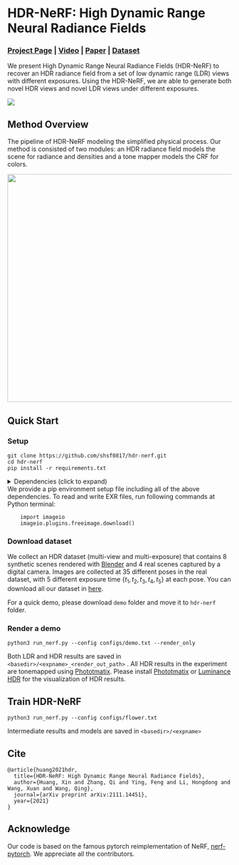 # HDR-NeRF: High Dynamic Range Neural Radiance Fields
### [Project Page](https://xhuangcv.github.io/hdr-nerf/) | [Video](https://youtu.be/GmxsW9L1O6s) | [Paper](https://arxiv.org/abs/2111.14451) | [Dataset](https://drive.google.com/drive/folders/1OTDLLH8ydKX1DcaNpbQ46LlP0dKx6E-I?usp=sharing)

We present High Dynamic Range Neural Radiance Fields (HDR-NeRF) to recover an HDR radiance field from a set of low dynamic range (LDR) views with different exposures. Using the HDR-NeRF, we are able to generate both novel HDR views and novel LDR views under different exposures.

![](https://github.com/shsf0817/hdr-nerf/blob/gh-pages/images/overview.png)

## Method Overview
The pipeline of HDR-NeRF modeling the simplified physical process. Our method is consisted of two modules: an HDR radiance field models the scene for radiance and densities and a tone mapper models the CRF for colors.

<p align="center">
<img src="https://github.com/shsf0817/hdr-nerf/blob/gh-pages/images/pipeline.png" style="width:512px;"/>
</p>

## Quick Start
### Setup
```
git clone https://github.com/shsf0817/hdr-nerf.git
cd hdr-nerf
pip install -r requirements.txt
```
<details>
  <summary> Dependencies (click to expand) </summary>
  
   - torch==1.9.0
   - torchvision==0.10.0
   - numpy==1.19.0
   - imageio-ffmpeg==0.4.5
   - imageio==2.9.0
   - opencv-python==4.5.3.56
   - tqdm==4.62.2
   - scikit-image==0.17.2
   - ConfigArgParse==1.5.2
  
</details>
We provide a pip environment setup file including all of the above dependencies. To read and write EXR files, run following commands at Python terminal:

```
    import imageio
    imageio.plugins.freeimage.download()
```

### Download dataset
We collect an HDR dataset (multi-view and multi-exposure) that contains 8 synthetic scenes rendered with [Blender](https://www.blender.org/) and 4 real scenes captured by a digital camera. Images are collected at 35 different poses in the real dataset, with 5 different exposure time $\{t_1, t_2, t_3, t_4, t_5\}$ at each pose. You can download all our dataset in [here](https://drive.google.com/drive/folders/1OTDLLH8ydKX1DcaNpbQ46LlP0dKx6E-I?usp=sharing). 

For a quick demo, please download ```demo``` folder and move it to ```hdr-nerf``` folder.

### Render a demo
```
python3 run_nerf.py --config configs/demo.txt --render_only
```
Both LDR and HDR results are saved in  ```<basedir>/<expname>_<render_out_path>``` . All HDR results in the experiment are tonemapped using [Phototmatix](https://www.hdrsoft.com/). Please install [Phototmatix](https://www.hdrsoft.com/) or [Luminance HDR](http://qtpfsgui.sourceforge.net/) for the visualization of HDR results.
## Train HDR-NeRF
```
python3 run_nerf.py --config configs/flower.txt
```
Intermediate results and models are saved in ```<basedir>/<expname>```

## Cite

```
@article{huang2021hdr,
  title={HDR-NeRF: High Dynamic Range Neural Radiance Fields},
  author={Huang, Xin and Zhang, Qi and Ying, Feng and Li, Hongdong and Wang, Xuan and Wang, Qing},
  journal={arXiv preprint arXiv:2111.14451},
  year={2021}
}
```

## Acknowledge
Our code is based on the famous pytorch reimplementation of NeRF, [nerf-pytorch](https://github.com/yenchenlin/nerf-pytorch/). We appreciate all the contributors.
